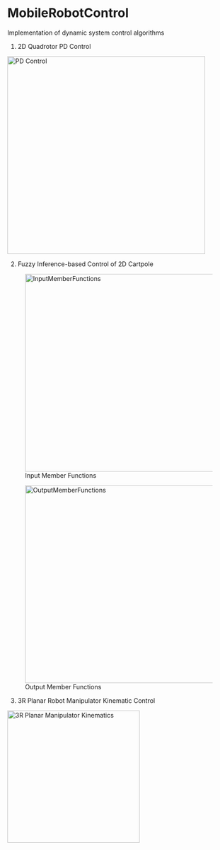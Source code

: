 # MobileRobotControl
Implementation of dynamic system control algorithms

1. 2D Quadrotor PD Control
<img width="447" alt="PD Control" src="https://user-images.githubusercontent.com/4020043/152708695-1d32d4f4-c5d8-4454-b470-c17e62a143c0.png">

2. Fuzzy Inference-based Control of 2D Cartpole

<figure>
  <img width="447" alt="InputMemberFunctions" src="https://user-images.githubusercontent.com/4020043/155808885-040363f8-1461-4de6-b038-bb69735e17bc.png" alt="OutputMemberFunctions"/>
  <figcaption>Input Member Functions</figcaption>
</figure> <figure>
  <img width="447" alt="OutputMemberFunctions" src="https://user-images.githubusercontent.com/4020043/155808885-040363f8-1461-4de6-b038-bb69735e17bc.png"/>
  <figcaption>Output Member Functions</figcaption>
</figure>

3. 3R Planar Robot Manipulator Kinematic Control
<img width="299" alt="3R Planar Manipulator Kinematics" src="https://user-images.githubusercontent.com/4020043/155811612-499b7597-8b3a-4e64-95db-fc321c77312c.png">
